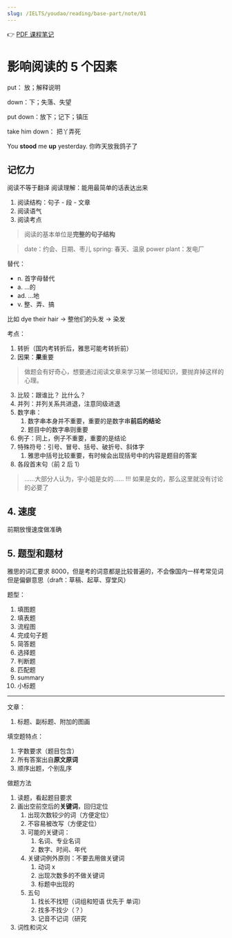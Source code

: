 ```yaml
---
slug: /IELTS/youdao/reading/base-part/note/01
---
```


👉 [PDF 课程笔记](./阅读基础1%20课程笔记.pdf)

# 影响阅读的 5 个因素

put： 放；解释说明

down：下；失落、失望

put down：放下；记下；镇压

take him down： 把丫弄死

You **stood** me **up** yesterday. 你昨天放我鸽子了

## 记忆力

阅读不等于翻译
阅读理解：能用最简单的话表达出来



1. 阅读结构：句子 - 段 - 文章
2. 阅读语气
3. 阅读考点

> 阅读的基本单位是**完整的句子结构**

> date：约会、日期、枣儿
> spring: 春天、温泉
> power plant：发电厂

替代：
- n. 首字母替代
- a. ...的
- ad. ...地
- v. 整、弄、搞

比如 dye their hair -> 整他们的头发 -> 染发


考点：
1. 转折（国内考转折后，雅思可能考转折前）
2. 因果：**果**重要
> 做题会有好奇心，想要通过阅读文章来学习某一领域知识，要抛弃掉这样的心理。
3. 比较：跟谁比？ 比什么？
4. 并列：并列关系共进退，注意同级进退
5. 数字串：
   1. 数字串本身并不重要，重要的是数字串**前后的结论**
   2. 题目中的数字串则重要
6. 例子：同上，例子不重要，重要的是结论
7. 特殊符号：引号、冒号、括号、破折号、斜体字
   1. 雅思中括号比较重要，有时候会出现括号中的内容是题目的答案
8. 各段首末句（前 2 后 1）


> ……大部分人认为，宇小姐是女的……
> !!! 如果是女的，那么这里就没有讨论的必要了


## 4. 速度

前期放慢速度做准确


## 5. 题型和题材

雅思的词汇要求 8000，但是考的词意都是比较普遍的，不会像国内一样考常见词但是偏僻意思（draft：草稿、起草、穿堂风）

题型：
1. 填图题
2. 填表题
3. 流程图
4. 完成句子题
5. 简答题
6. 选择题
7. 判断题
8. 匹配题
9. summary
10. 小标题


---

文章：
1. 标题、副标题、附加的图画

填空题特点：
1. 字数要求（题目包含）
2. 所有答案出自**原文原词**
3. 顺序出题，个别乱序


做题方法
1. 读题，看起题目要求
2. 画出空前空后的**关键词**，回归定位
   1. 出现次数较少的词（方便定位）
   2. 不容易被改写（方便定位）
   3. 可能的关键词：
      1. 名词、专业名词
      2. 数字、时间、年代
   4. 关键词例外原则：不要去用做关键词
      1. 动词 x
      2. 出现次数多的不做关键词
      3. 标题中出现的
   5. 五句
      1. 找长不找短（词组和短语 优先于 单词）
      2. 找多不找少（？）
      3. 记音不记词（研究
3. 词性和词义